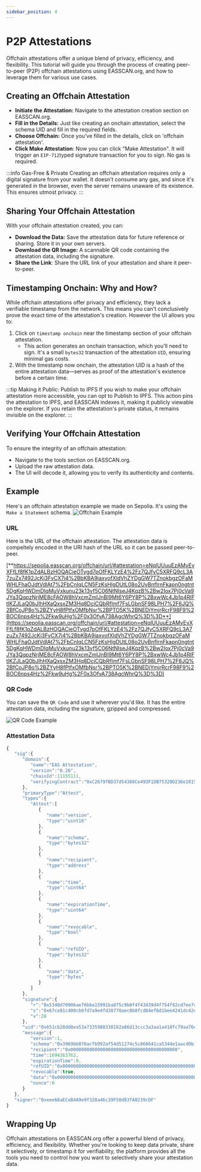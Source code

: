 ```yaml
---
sidebar_position: 4
---
```


# P2P Attestations
Offchain attestations offer a unique blend of privacy, efficiency, and flexibility. This tutorial will guide you through the process of creating peer-to-peer (P2P) offchain attestations using EASSCAN.org, and how to leverage them for various use cases.

## Creating an Offchain Attestation
- **Initiate the Attestation:** Navigate to the attestation creation section on EASSCAN.org.
- **Fill in the Details:** Just like creating an onchain attestation, select the schema UID and fill in the required fields.
- **Choose Offchain:** Once you've filled in the details, click on 'offchain attestation'. 
- **Click Make Attestation**: Now you can click "Make Attestation". It will trigger an `EIP-712`typed signature transaction for you to sign. No gas is required.

:::info Gas-Free & Private
Creating an offchain attestation requires only a digital signature from your wallet. It doesn't consume any gas, and since it's generated in the browser, even the server remains unaware of its existence. This ensures utmost privacy.
:::

## Sharing Your Offchain Attestation
With your offchain attestation created, you can:

- **Download the Data:** Save the attestation data for future reference or sharing. Store it in your own servers.
- **Download the QR Image:** A scannable QR code containing the attestation data, including the signature.
- **Share the Link**: Share the URL link of your attestation and share it peer-to-peer.

## Timestamping Onchain: Why and How?
While offchain attestations offer privacy and efficiency, they lack a verifiable timestamp from the network. This means you can't conclusively prove the exact time of the attestation's creation. However the UI allows you to:

1. Click on `timestamp onchain` near the timestamp section of your offchain attestation.
    - This action generates an onchain transaction, which you'll need to sign. It's a small `bytes32` transaction of the attestation `UID`, ensuring minimal gas costs.
2. With the timestamp now onchain, the attestation UID is a hash of the entire attestation data—serves as proof of the attestation's existence before a certain time.

:::tip Making it Public: Publish to IPFS
If you wish to make your offchain attestation more accessible, you can opt to Publish to IPFS. This action pins the attestation to IPFS, and EASSCAN indexes it, making it publicly viewable on the explorer. If you retain the attestation's private status, it remains invisible on the explorer.
:::

## Verifying Your Offchain Attestation
To ensure the integrity of an offchain attestation:

- Navigate to the tools section on EASSCAN.org.
- Upload the raw attestation data.
- The UI will decode it, allowing you to verify its authenticity and contents.

## Example
Here's an offchain attestation example we made on Sepolia. It's using the `Make a Statement` schema.
![Offchain Example](./img/p2p-attestation.png)

### URL
Here is the URL of the offchain attestation. The attestation data is compeltely encoded in the URI hash of the URL so it can be passed peer-to-peer.

[**https://sepolia.easscan.org/offchain/url/#attestation=eNqlUUuuEzAMvEvXFfLf8fK1pZdALBzHOQACieOTvgd7pOfFKLYzE4%2Fz7QJfyC5XRFQ9cL3A7zuZx7492JcKj3FvCX7i4%2BbKBA9iaxyofXldVhZYDgGW7TZnokbgzOFaMWHLFhaOJdtVdlAt7%2FbCnIqLCN5FzKsHlgDUtL08o2UvBnfIrnFkapn0ngtnt5DgKqHWDmDIqMuVxkunu23k13vf5C06NtNIseJ4KqzB%2Bw2Iox7Pj0cVa9JYa3QqpzNrjME8cFAOW8hVxcmZmIJnBI9Mt6Y6PY8P%2BxwWc4Jb1p4RlFtlKZJLaQ0bJlhHXaQxsxZM3Hq8DciCQbRfImf7FsLGbnSF98LPH7%2F6JQ%2BfCoJP8o%2BZYyH8fPtfxOMfbNsr%2BPTO5K%2BNEDiYmjrRcrF98F9%2BOC6nps4Hz%2Fkw9uHg%2F0x3OfvA738AgcWhrQ%3D%3D**](https://sepolia.easscan.org/offchain/url/#attestation=eNqlUUuuEzAMvEvXFfLf8fK1pZdALBzHOQACieOTvgd7pOfFKLYzE4%2Fz7QJfyC5XRFQ9cL3A7zuZx7492JcKj3FvCX7i4%2BbKBA9iaxyofXldVhZYDgGW7TZnokbgzOFaMWHLFhaOJdtVdlAt7%2FbCnIqLCN5FzKsHlgDUtL08o2UvBnfIrnFkapn0ngtnt5DgKqHWDmDIqMuVxkunu23k13vf5C06NtNIseJ4KqzB%2Bw2Iox7Pj0cVa9JYa3QqpzNrjME8cFAOW8hVxcmZmIJnBI9Mt6Y6PY8P%2BxwWc4Jb1p4RlFtlKZJLaQ0bJlhHXaQxsxZM3Hq8DciCQbRfImf7FsLGbnSF98LPH7%2F6JQ%2BfCoJP8o%2BZYyH8fPtfxOMfbNsr%2BPTO5K%2BNEDiYmjrRcrF98F9%2BOC6nps4Hz%2Fkw9uHg%2F0x3OfvA738AgcWhrQ%3D%3D)

### QR Code
You can save the `QR Code` and use it wherever you'd like. It has the entire attestation data, including the signature, gzipped and compressed.

![QR Code Example](./img/schema-7-attestation-1694364068.eas.png)

### Attestation Data
```javascript
{
   "sig":{
      "domain":{
         "name":"EAS Attestation",
         "version":"0.26",
         "chainId":11155111,
         "verifyingContract":"0xC2679fBD37d54388Ce493F1DB75320D236e1815e"
      },
      "primaryType":"Attest",
      "types":{
         "Attest":[
            {
               "name":"version",
               "type":"uint16"
            },
            {
               "name":"schema",
               "type":"bytes32"
            },
            {
               "name":"recipient",
               "type":"address"
            },
            {
               "name":"time",
               "type":"uint64"
            },
            {
               "name":"expirationTime",
               "type":"uint64"
            },
            {
               "name":"revocable",
               "type":"bool"
            },
            {
               "name":"refUID",
               "type":"bytes32"
            },
            {
               "name":"data",
               "type":"bytes"
            }
         ]
      },
      "signature":{
         "r":"0x5340d70906ae76bba15991ba875c9b0f4f43439d4f754f92cd7ee7c1ab51d220",
         "s":"0x67ce81c400cb6fd7a9e4fd30770aec8b0fcd64efbd1bee4241dc42e5e9030a9c",
         "v":28
      },
      "uid":"0x651cb28dd8ea53a7335988338182a86d13ccc3a3aa1a410fc79aa76e2c6d179e",
      "message":{
         "version":1,
         "schema":"0x3969bb076acfb992af54d51274c5c868641ca5344e1aacd0b1f5e4f80ac0822f",
         "recipient":"0x0000000000000000000000000000000000000000",
         "time":1694363762,
         "expirationTime":0,
         "refUID":"0x0000000000000000000000000000000000000000000000000000000000000000",
         "revocable":true,
         "data":"0x0000000000000000000000000000000000000000000000000000000000000020000000000000000000000000000000000000000000000000000000000000002f5468697320697320616e206f6666636861696e2c20706565722d746f2d70656572206174746573746174696f6e21200000000000000000000000000000000000",
         "nonce":0
      }
   },
   "signer":"0xeee68aECeB4A9e9f328a46c39F50d83fA0239cDF"
}

```

## Wrapping Up
Offchain attestations on EASSCAN.org offer a powerful blend of privacy, efficiency, and flexibility. Whether you're looking to keep data private, share it selectively, or timestamp it for verifiability, the platform provides all the tools you need to control how you want to selectively share your attestation data.